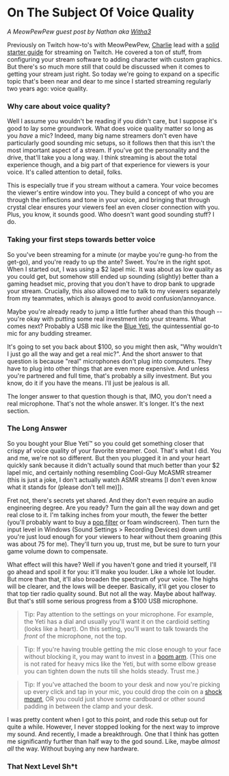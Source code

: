 # On The Subject Of Voice Quality

_A MeowPewPew guest post by Nathan aka [Witha3](https://twitch.com/witha3)_

Previously on Twitch how-to's with MeowPewPew, [Charlie](https://twitch.tv/gargarbot) lead with a [solid starter guide](https://medium.com/@charliedeets/beginners-guide-to-streaming-on-twitch-dc2a7108fbd7) for streaming on Twitch. He covered a ton of stuff, from configuring your stream software to adding character with custom graphics. But there's so much more still that could be discussed when it comes to getting your stream just right. So today we're going to expand on a specific topic that's been near and dear to me since I started streaming regularly two years ago: voice quality.

### Why care about voice quality?

Well I assume you wouldn't be reading if you didn't care, but I suppose it's good to lay some groundwork. What does voice quality matter so long as you _have_ a mic? Indeed, many big name streamers don't even have particularly good sounding mic setups, so it follows then that this isn't the most important aspect of a stream. If you've got the personality and the drive, that'll take you a long way. I think streaming is about the total experience though, and a big part of that experience for viewers is your voice. It's called attention to detail, folks.

This is especially true if you stream without a camera. Your voice becomes the viewer's entire window into you. They build a concept of who you are through the inflections and tone in your voice, and bringing that through crystal clear ensures your viewers feel an even closer connection with you. Plus, you know, it sounds good. Who doesn't want good sounding stuff? I do.

### Taking your first steps towards better voice

So you've been streaming for a minute (or maybe you're gung-ho from the get-go), and you're ready to up the ante? Sweet. You're in the right spot. When I started out, I was using a $2 lapel mic. It was about as low quality as you could get, but somehow still ended up sounding (slightly) better than a gaming headset mic, proving that you don't have to drop bank to upgrade your stream. Crucially, this also allowed me to talk to my viewers separately from my teammates, which is always good to avoid confusion/annoyance.

Maybe you're already ready to jump a little further ahead than this though -- you're okay with putting some real investment into your streams. What comes next? Probably a USB mic like the [Blue Yeti](https://www.amazon.com/Blue-Yeti-USB-Microphone-Blackout/dp/B00N1YPXW2/), the quintessential go-to mic for any budding streamer.

It's going to set you back about $100, so you might then ask, "Why wouldn't I just go all the way and get a real mic?". And the short answer to that question is because "real" microphones don't plug into computers. They have to plug into other things that are even more expensive. And unless you're partnered and full time, that's probably a silly investment. But you know, do it if you have the means. I'll just be jealous is all.

The longer answer to that question though is that, IMO, you don't need a real microphone. That's not the whole answer. It's longer. It's the next section.

### The Long Answer

So you bought your Blue Yeti™️ so you could get something closer that crispy af voice quality of your favorite streamer. Cool. That's what I did. You and me, we're not so different. But then you plugged it in and your heart quickly sank because it didn't actually sound that much better than your $2 lapel mic, and certainly nothing resembling Cool-Guy McASMR streamer (this is just a joke, I don't actually watch ASMR streams [I don't even know what it stands for (please don't tell me)]).

Fret not, there's secrets yet shared. And they don't even require an audio engineering degree. Are you ready? Turn the gain all the way down and get real close to it. I'm talking inches from your mouth, the fewer the better (you'll probably want to buy a [pop filter](https://www.amazon.com/Earamble-Studio-Microphone-Filter-Shield/dp/B06WVFRW4H/) or foam windscreen). Then turn the input level in Windows (Sound Settings > Recording Devices) down until you're just loud enough for your viewers to hear without them groaning (this was about 75 for me). They'll turn you up, trust me, but be sure to turn your game volume down to compensate.

What effect will this have? Well if you haven't gone and tried it yourself, I'll go ahead and spoil it for you: it'll make you louder. Like a whole lot louder. But more than that, it'll also broaden the spectrum of your voice. The highs will be clearer, and the lows will be deeper. Basically, it'll get you closer to that top tier radio quality sound. But not all the way. Maybe about halfway. But that's still some serious progress from a $100 USB microphone.

>Tip: Pay attention to the settings on your microphone. For example, the Yeti has a dial and usually you'll want it on the cardioid setting (looks like a heart). On this setting, you'll want to talk towards the _front_ of the microphone, not the top. 

>Tip: If you're having trouble getting the mic close enough to your face without blocking it, you may want to invest in a [boom arm](https://www.amazon.com/gp/product/B00DY1F2CS/ref=oh_aui_search_detailpage?ie=UTF8&psc=1). (This one is not rated for heavy mics like the Yeti, but with some elbow grease you can tighten down the nuts till she holds steady. Trust me.)

>Tip: If you've attached the boom to your desk and now you're picking up every click and tap in your mic, you could drop the coin on a [shock mount](http://a.co/hpDTGnC), OR you could just shove some cardboard or other sound padding in between the clamp and your desk.

I was pretty content when I got to this point, and rode this setup out for quite a while. However, I never stopped looking for the next way to improve my sound. And recently, I made a breakthrough. One that I think has gotten me significantly further than half way to the god sound. Like, maybe _almost all_ the way. Without buying any new hardware.

### That Next Level Sh*t

